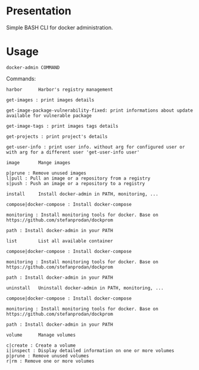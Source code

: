 # Presentation
Simple BASH CLI for docker administration.

# Usage
<code>docker-admin COMMAND </code>

Commands:

	harbor		Harbor's registry management

	get-images : print images details		

	get-image-package-vulnerability-fixed: print informations about update available for vulnerable package		

	get-image-tags : print images tags details		

	get-projects : print project's details		

	get-user-info : print user info. without arg for configured user or with arg for a different user 'get-user-info user'

	image		Mange images

	p|prune : Remove unused images 		
	l|pull : Pull an image or a repository from a registry 		
	s|push : Push an image or a repository to a registry

	install		Install docker-admin in PATH, monitoring, ...

	compose|docker-compose : Install docker-compose 		

	monitoring : Install monitoring tools for docker. Base on https://github.com/stefanprodan/dockprom                 

	path : Install docker-admin in your PATH

	list		List all available container

	compose|docker-compose : Install docker-compose 		

	monitoring : Install monitoring tools for docker. Base on https://github.com/stefanprodan/dockprom                 

	path : Install docker-admin in your PATH

	uninstall	Uninstall docker-admin in PATH, monitoring, ...

	compose|docker-compose : Install docker-compose 		

	monitoring : Install monitoring tools for docker. Base on https://github.com/stefanprodan/dockprom                 

	path : Install docker-admin in your PATH

	volume		Manage volumes

	c|create : Create a volume 		
	i|inspect : Display detailed information on one or more volumes 		
	p|prune : Remove unused volumes 		
	r|rm : Remove one or more volumes
